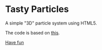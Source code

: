 # Tasty Particles

A simple "3D" particle system using HTML5.

The code is based on [this](https://github.com/jsoverson/JavaScript-Particle-System).

[Have fun](http://otho.me/tastyParticles/)
